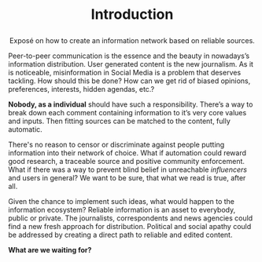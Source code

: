 
# <p align="center">Introduction</p>

<p align="center">Exposé on how to create an information network based on reliable sources. </p>
Peer-to-peer communication is the essence and the beauty in nowadays’s information distribution. User generated content is the new journalism. As it is noticeable, misinformation in Social Media is a problem that deserves tackling. How should this be done? How can we get rid of biased opinions, preferences, interests, hidden agendas, etc.?

**Nobody, as a individual** should have such a responsibility. There’s a way to break down each comment containing information to it’s very core values and inputs. Then fitting sources can be matched to the content, fully automatic. 

There's no reason to censor or discriminate against people putting information into their network of choice. What if automation could reward good research, a traceable source and positive community enforcement. What if there was a way to prevent blind belief in unreachable _influencers_ and users in general? We want to be sure, that what we read is true, after all.

Given the chance to implement such ideas, what would happen to the information ecosystem? Reliable information is an asset to everybody, public or private. The journalists, correspondents  and news agencies could find a new fresh approach for distribution. Political and social apathy could be addressed by creating a direct path to reliable and edited content. 

**What are we waiting for?** 
<!--stackedit_data:
eyJoaXN0b3J5IjpbNTc4NTA3NjY0LDIxMjIwMDgzNDIsLTgxND
E5OTQ4NCwtMTE3Nzg5NDQ1OCwxMzA2NDE0OTkxLDU0MTc2MjYx
MiwtOTE1MjYzODgxLC0xODY2MzkxMTE1LC05NzY4MzIzNjUsMT
M1OTE1MzgxLDMxODk1MDgxNSwxMjc5NTY1NDQ0LDEwNzUyOTQ4
NDYsLTE1NDM4NTMwMzddfQ==
-->